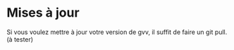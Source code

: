 # Mises à jour

Si vous voulez mettre à jour votre version de gvv, il suffit de faire un git pull. (à tester)
